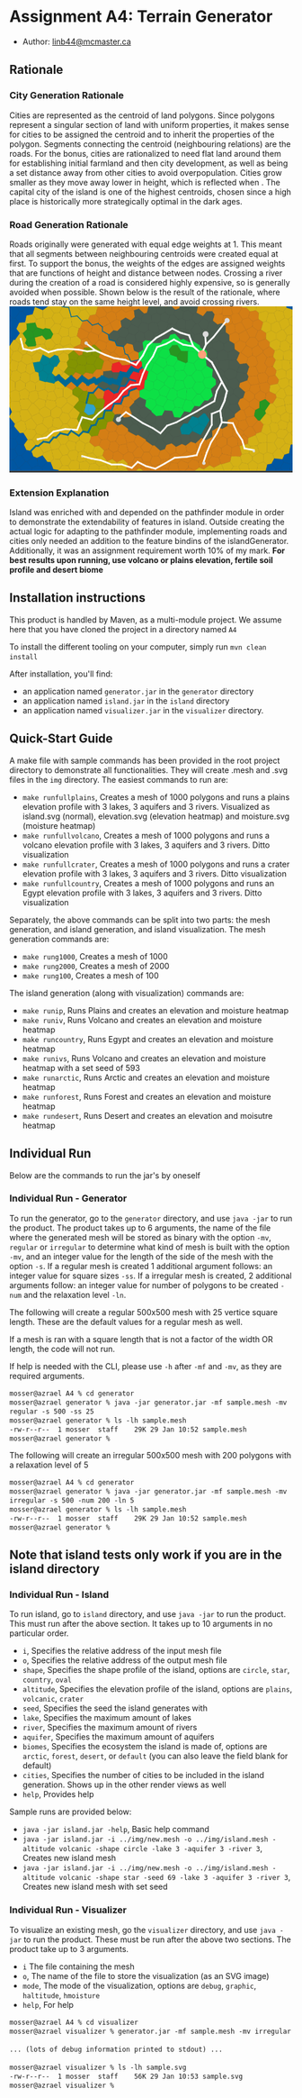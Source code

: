 # Assignment A4: Terrain Generator
  - Author: linb44@mcmaster.ca

## Rationale
### City Generation Rationale
Cities are represented as the centroid of land polygons. Since polygons represent a singular section of land with uniform properties, it makes sense for cities to be assigned the centroid and to inherit the properties of the polygon. Segments connecting the centroid (neighbouring relations) are the roads.
For the bonus, cities are rationalized to need flat land around them for establishing initial farmland and then city development, as well as being a set distance away from other cities to avoid overpopulation. Cities grow smaller as they move away lower in height, which is reflected when . The capital city of the island is one of the highest centroids, chosen since a high place is historically more strategically optimal in the dark ages.
### Road Generation Rationale
Roads originally were generated with equal edge weights at 1. This meant that all segments between neighbouring centroids were created equal at first. To support the bonus, the weights of the edges are assigned weights that are functions of height and distance between nodes. Crossing a river during the creation of a road is considered highly expensive, so is generally avoided when possible. Shown below is the result of the rationale, where roads tend stay on the same height level, and avoid crossing rivers.
![img.png](img.png)
### Extension Explanation
Island was enriched with and depended on the pathfinder module in order to demonstrate the extendability of features in island. Outside creating the actual logic for adapting to the pathfinder module, implementing roads and cities only needed an addition to the feature bindins of the islandGenerator. Additionally, it was an assignment requirement worth 10% of my mark.
**For best results upon running, use volcano or plains elevation, fertile soil profile and desert biome**

## Installation instructions

This product is handled by Maven, as a multi-module project. We assume here that you have cloned the project in a directory named `A4`

To install the different tooling on your computer, simply run `mvn clean install`

After installation, you'll find:
- an application named `generator.jar` in the `generator` directory
- an application named `island.jar` in the `island` directory
- an application named `visualizer.jar` in the `visualizer` directory.




## Quick-Start Guide
A make file with sample commands has been provided in the root project directory to demonstrate all functionalities. They will create .mesh and .svg files in the `img` directory. The easiest commands to run are:
- `make runfullplains`, Creates a mesh of 1000 polygons and runs a plains elevation profile with 3 lakes, 3 aquifers and 3 rivers. Visualized as island.svg (normal), elevation.svg (elevation heatmap) and moisture.svg (moisture heatmap)
- `make runfullvolcano`, Creates a mesh of 1000 polygons and runs a volcano elevation profile with 3 lakes, 3 aquifers and 3 rivers. Ditto visualization
- `make runfullcrater`, Creates a mesh of 1000 polygons and runs a crater elevation profile with 3 lakes, 3 aquifers and 3 rivers. Ditto visualization
- `make runfullcountry`, Creates a mesh of 1000 polygons and runs an Egypt elevation profile with 3 lakes, 3 aquifers and 3 rivers. Ditto visualization

Separately, the above commands can be split into two parts: the mesh generation, and island generation, and island visualization. The mesh generation commands are:
- `make rung1000`, Creates a mesh of 1000
- `make rung2000`, Creates a mesh of 2000
- `make rung100`, Creates a mesh of 100

The island generation (along with visualization) commands are:
- `make runip`, Runs Plains and creates an elevation and moisture heatmap
- `make runiv`, Runs Volcano and creates an elevation and moisture heatmap
- `make runcountry`, Runs Egypt and creates an elevation and moisture heatmap
- `make runivs`, Runs Volcano and creates an elevation and moisture heatmap with a set seed of 593
- `make runarctic`, Runs Arctic and creates an elevation and moisture heatmap
- `make runforest`, Runs Forest and creates an elevation and moisture heatmap
- `make rundesert`, Runs Desert and creates an elevation and moisutre heatmap


## Individual Run
Below are the commands to run the jar's by oneself

### Individual Run - Generator

To run the generator, go to the `generator` directory, and use `java -jar` to run the product. The product takes up to 6 arguments, the name of the file where the generated mesh will be stored as binary with the option `-mv`, `regular` or `irregular` to determine what kind of mesh is built with the option `-mv`, and an integer value for the length of the side of the mesh with the option `-s`. If a regular mesh is created 1 additional argument follows: an integer value for square sizes `-ss`. If a irregular mesh is created, 2 additional arguments follow: an integer value for number of polygons to be created `-num` and the relaxation level `-ln`.

The following will create a regular 500x500 mesh with 25 vertice square length. These are the default values for a regular mesh as well. 

If a mesh is ran with a square length that is not a factor of the width OR length, the code will not run.

If help is needed with the CLI, please use `-h` after `-mf` and `-mv`, as they are required arguments.

```
mosser@azrael A4 % cd generator 
mosser@azrael generator % java -jar generator.jar -mf sample.mesh -mv regular -s 500 -ss 25
mosser@azrael generator % ls -lh sample.mesh
-rw-r--r--  1 mosser  staff    29K 29 Jan 10:52 sample.mesh
mosser@azrael generator % 
```

The following will create an irregular 500x500 mesh with 200 polygons with a relaxation level of 5
```
mosser@azrael A4 % cd generator 
mosser@azrael generator % java -jar generator.jar -mf sample.mesh -mv irregular -s 500 -num 200 -ln 5
mosser@azrael generator % ls -lh sample.mesh
-rw-r--r--  1 mosser  staff    29K 29 Jan 10:52 sample.mesh
mosser@azrael generator % 
```

## Note that island tests only work if you are in the island directory

### Individual Run - Island 
To run island, go to `island` directory, and use `java -jar` to run the product. This must run after the above section. It takes up to 10 arguments in no particular order.
- `i`, Specifies the relative address of the input mesh file
- `o`, Specifies the relative address of the output mesh file 
- `shape`, Specifies the shape profile of the island, options are `circle`, `star`, `country`, `oval`
- `altitude`, Specifies the elevation profile of the island, options are `plains`, `volcanic`, `crater`
- `seed`, Specifies the seed the island generates with
- `lake`, Specifies the maximum amount of lakes
- `river`, Specifies the maximum amount of rivers
- `aquifer`, Specifies the maximum amount of aquifers
- `biomes`, Specifies the ecosystem the island is made of, options are `arctic`, `forest`, `desert`, or `default` (you can also leave the field blank for default)
- `cities`, Specifies the number of cities to be included in the island generation. Shows up in the other render views as well
- `help`, Provides help

Sample runs are provided below:
- `java -jar island.jar -help`, Basic help command
- `java -jar island.jar -i ../img/new.mesh -o ../img/island.mesh -altitude volcanic -shape circle -lake 3 -aquifer 3 -river 3`, Creates new island mesh
- `java -jar island.jar -i ../img/new.mesh -o ../img/island.mesh -altitude volcanic -shape star -seed 69 -lake 3 -aquifer 3 -river 3`, Creates new island mesh with set seed

### Individual Run - Visualizer

To visualize an existing mesh, go the `visualizer` directory, and use `java -jar` to run the product. These must be run after the above two sections. The product take up to 3 arguments.
- `i` The file containing the mesh
- `o`, The name of the file to store the visualization (as an SVG image)
- `mode`, The mode of the visualization, options are `debug`, `graphic`, `haltitude`, `hmoisture`
- `help`, For help

```
mosser@azrael A4 % cd visualizer 
mosser@azrael visualizer % generator.jar -mf sample.mesh -mv irregular

... (lots of debug information printed to stdout) ...

mosser@azrael visualizer % ls -lh sample.svg
-rw-r--r--  1 mosser  staff    56K 29 Jan 10:53 sample.svg
mosser@azrael visualizer %
```





